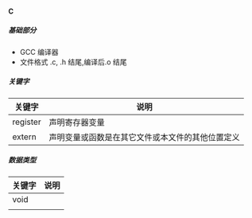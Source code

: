 #### C

##### 基础部分

- GCC 编译器
- 文件格式 .c, .h 结尾,编译后.o 结尾

##### 关键字

  | 关键字   | 说明                                             |
  | -------- | ------------------------------------------------ |
  | register | 声明寄存器变量                                   |
  | extern   | 声明变量或函数是在其它文件或本文件的其他位置定义 |

##### 数据类型

  | 关键字   | 说明                                             |
  | -------- | ------------------------------------------------ |
  | void |                                    |
  |    |  |
